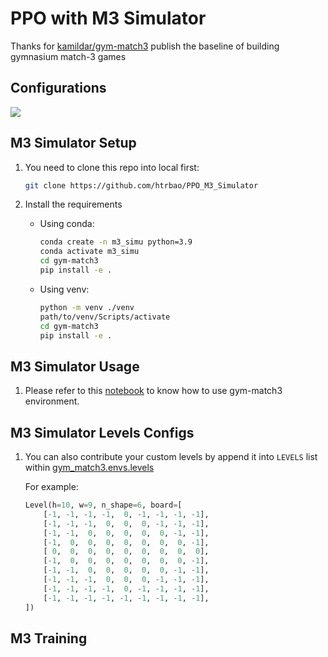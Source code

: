 # PPO with M3 Simulator

Thanks for [kamildar/gym-match3](https://github.com/kamildar/gym-match3) publish the baseline of building gymnasium match-3 games

## Configurations
<p align="left">
 <a href=""><img src="https://img.shields.io/badge/python-3.9-aff.svg"></a>
</p>

## M3 Simulator Setup
1. You need to clone this repo into local first:
    ```bash
    git clone https://github.com/htrbao/PPO_M3_Simulator
    ```

2. Install the requirements
    - Using conda:
        ```bash
        conda create -n m3_simu python=3.9
        conda activate m3_simu
        cd gym-match3
        pip install -e .
        ```

    - Using venv:
        ```bash
        python -m venv ./venv
        path/to/venv/Scripts/activate
        cd gym-match3
        pip install -e .
        ```

## M3 Simulator Usage

1. Please refer to this [notebook](gym-match3\test_play.ipynb) to know how to use gym-match3 environment.

## M3 Simulator Levels Configs
1. You can also contribute your custom levels by append it into `LEVELS` list within [gym_match3.envs.levels](./gym-match3/gym_match3/envs/levels.py)

    For example:
    ```python
    Level(h=10, w=9, n_shape=6, board=[
        [-1, -1, -1, -1,  0, -1, -1, -1, -1],
        [-1, -1, -1,  0,  0,  0, -1, -1, -1],
        [-1, -1,  0,  0,  0,  0,  0, -1, -1],
        [-1,  0,  0,  0,  0,  0,  0,  0, -1],
        [ 0,  0,  0,  0,  0,  0,  0,  0,  0],
        [-1,  0,  0,  0,  0,  0,  0,  0, -1],
        [-1, -1,  0,  0,  0,  0,  0, -1, -1],
        [-1, -1, -1,  0,  0,  0, -1, -1, -1],
        [-1, -1, -1, -1,  0, -1, -1, -1, -1],
        [-1, -1, -1, -1, -1, -1, -1, -1, -1],
    ])


    ```

## M3 Training

